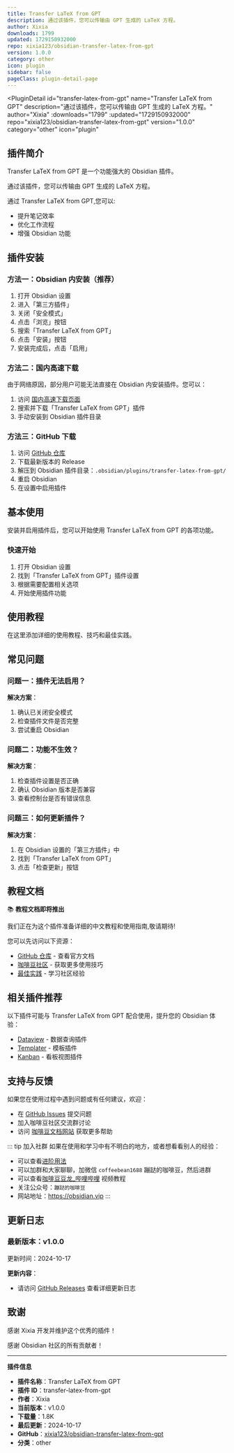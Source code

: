 ```yaml
---
title: Transfer LaTeX from GPT
description: 通过该插件，您可以传输由 GPT 生成的 LaTeX 方程。
author: Xixia
downloads: 1799
updated: 1729150932000
repo: xixia123/obsidian-transfer-latex-from-gpt
version: 1.0.0
category: other
icon: plugin
sidebar: false
pageClass: plugin-detail-page
---
```


<PluginDetail
  id="transfer-latex-from-gpt"
  name="Transfer LaTeX from GPT"
  description="通过该插件，您可以传输由 GPT 生成的 LaTeX 方程。"
  author="Xixia"
  :downloads="1799"
  :updated="1729150932000"
  repo="xixia123/obsidian-transfer-latex-from-gpt"
  version="1.0.0"
  category="other"
  icon="plugin"
>

<!-- AUTO_GENERATED_START -->
## 插件简介

Transfer LaTeX from GPT 是一个功能强大的 Obsidian 插件。

通过该插件，您可以传输由 GPT 生成的 LaTeX 方程。

通过 Transfer LaTeX from GPT,您可以:

- 提升笔记效率
- 优化工作流程
- 增强 Obsidian 功能

<!-- AUTO_GENERATED_END -->

<!-- AUTO_GENERATED_START -->
## 插件安装

### 方法一：Obsidian 内安装（推荐）

1. 打开 Obsidian 设置
2. 进入「第三方插件」
3. 关闭「安全模式」
4. 点击「浏览」按钮
5. 搜索「Transfer LaTeX from GPT」
6. 点击「安装」按钮
7. 安装完成后，点击「启用」

### 方法二：国内高速下载

由于网络原因，部分用户可能无法直接在 Obsidian 内安装插件。您可以：

1. 访问 [国内高速下载页面](/zh/documentation/obsidian-plugins-download.html)
2. 搜索并下载「Transfer LaTeX from GPT」插件
3. 手动安装到 Obsidian 插件目录

### 方法三：GitHub 下载

1. 访问 [GitHub 仓库](https://github.com/xixia123/obsidian-transfer-latex-from-gpt)
2. 下载最新版本的 Release
3. 解压到 Obsidian 插件目录：`.obsidian/plugins/transfer-latex-from-gpt/`
4. 重启 Obsidian
5. 在设置中启用插件

## 基本使用

安装并启用插件后，您可以开始使用 Transfer LaTeX from GPT 的各项功能。

### 快速开始

1. 打开 Obsidian 设置
2. 找到「Transfer LaTeX from GPT」插件设置
3. 根据需要配置相关选项
4. 开始使用插件功能

<!-- AUTO_GENERATED_END -->

<!-- CUSTOM_CONTENT_START:tutorial -->
## 使用教程

在这里添加详细的使用教程、技巧和最佳实践。

<!-- CUSTOM_CONTENT_END:tutorial -->

<!-- SHARED_CONTENT_START -->
## 常见问题

### 问题一：插件无法启用？

**解决方案**：
1. 确认已关闭安全模式
2. 检查插件文件是否完整
3. 尝试重启 Obsidian

### 问题二：功能不生效？

**解决方案**：
1. 检查插件设置是否正确
2. 确认 Obsidian 版本是否兼容
3. 查看控制台是否有错误信息

### 问题三：如何更新插件？

**解决方案**：
1. 在 Obsidian 设置的「第三方插件」中
2. 找到「Transfer LaTeX from GPT」
3. 点击「检查更新」按钮

## 教程文档

📚 **教程文档即将推出**

我们正在为这个插件准备详细的中文教程和使用指南,敬请期待!

您可以先访问以下资源：
- [GitHub 仓库](https://github.com/xixia123/obsidian-transfer-latex-from-gpt) - 查看官方文档
- [咖啡豆社区](/zh/bases/) - 获取更多使用技巧
- [最佳实践](/zh/best-practices/) - 学习社区经验

## 相关插件推荐

以下插件可能与 Transfer LaTeX from GPT 配合使用，提升您的 Obsidian 体验：

- [Dataview](/zh/plugins/dataview.html) - 数据查询插件
- [Templater](/zh/plugins/templater-obsidian.html) - 模板插件
- [Kanban](/zh/plugins/obsidian-kanban.html) - 看板视图插件

## 支持与反馈

如果您在使用过程中遇到问题或有任何建议，欢迎：

- 在 [GitHub Issues](https://github.com/xixia123/obsidian-transfer-latex-from-gpt/issues) 提交问题
- 加入咖啡豆社区交流群讨论
- 访问 [咖啡豆文档网站](https://obsidian.vip) 获取更多帮助

::: tip 加入社群
如果在使用和学习中有不明白的地方，或者想看看别人的经验：
- 可以查看[进阶用法](/zh/advanced)
- 可以加群和大家聊聊，加微信 `coffeebean1688` 蹦跶的咖啡豆，然后进群
- 可以查看[咖啡豆豆龙_哔哩哔哩](https://space.bilibili.com/618777356) 视频教程
- 关注公众号：`蹦跶的咖啡豆`
- 网站地址：https://obsidian.vip
:::
<!-- SHARED_CONTENT_END -->

<!-- AUTO_GENERATED_START -->
## 更新日志

### 最新版本：v1.0.0

更新时间：2024-10-17

**更新内容**：
- 请访问 [GitHub Releases](https://github.com/xixia123/obsidian-transfer-latex-from-gpt/releases) 查看详细更新日志

## 致谢

感谢 Xixia 开发并维护这个优秀的插件！

感谢 Obsidian 社区的所有贡献者！

---

**插件信息**
- **插件名称**：Transfer LaTeX from GPT
- **插件 ID**：transfer-latex-from-gpt
- **作者**：Xixia
- **当前版本**：v1.0.0
- **下载量**：1.8K
- **最后更新**：2024-10-17
- **GitHub**：[xixia123/obsidian-transfer-latex-from-gpt](https://github.com/xixia123/obsidian-transfer-latex-from-gpt)
- **分类**：other
<!-- AUTO_GENERATED_END -->

</PluginDetail>

